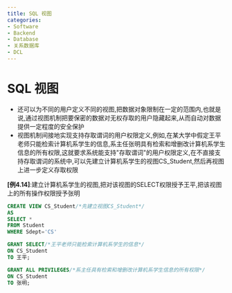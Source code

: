 ```yaml
---
title: SQL 视图
categories:
- Software
- Backend
- Database
- 关系数据库
- DCL
---
```

# SQL 视图

- 还可以为不同的用户定义不同的视图,把数据对象限制在一定的范围内,也就是说,通过视图机制把要保密的数据对无权存取的用户隐藏起来,从而自动对数据提供一定程度的安全保护
- 视图机制间接地实现支持存取谓词的用户权限定义,例如,在某大学中假定王平老师只能检索计算机系学生的信息,系主任张明具有检索和增删改计算机系学生信息的所有权限,这就要求系统能支持"存取谓词"的用户权限定义,在不直接支持存取谓词的系统中,可以先建立计算机系学生的视图CS_Student,然后再视图上进一步定义存取权限

**[例4.14]**:建立计算机系学生的视图,把对该视图的SELECT权限授予王平,把该视图上的所有操作权限授予张明

```sql
CREATE VIEW CS_Student/*先建立视图CS_Student*/
AS
SELECT *
FROM Student
WHERE Sdept='CS'

GRANT SELECT/*王平老师只能检索计算机系学生的信息*/
ON CS_Student
TO 王平;

GRANT ALL PRIVILEGES/*系主任具有检索和增删改计算机系学生信息的所有权限*/
ON CS_Student
TO 张明;
```

